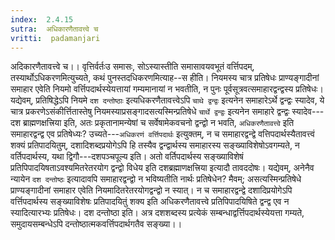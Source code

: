```yaml
---
index:  2.4.15
sutra:  अधिकारणैतावत्त्वे च
vritti:  padamanjari
---
```


 अदिकारणैतावत्त्वे च।। वृत्तिर्वर्तःउ समासः, सोऽस्यास्तीति समासावयवभूतं वर्त्तिपदम्, तस्यार्थोऽधिकरणमित्युच्यते, कथं पुनस्तदधिकरणमित्याह--स हीति। नियमस्य चात्र प्रतिषेधः प्राण्यङ्गादीनां समाहार एवेति नियमो वर्त्तिपदार्थस्येयत्तायां गम्यमानायां न भवतीति, न पुनः पूर्वसूत्रवत्समाहारद्वन्द्वस्य प्रतिषेधः। यद्येवम्, प्रतिषिद्धेऽपि नियमे `दश दन्तोष्ठाः` इत्यधिकरणैतावत्त्वेऽपि `चाथे द्वन्द्वः` इत्यनेन समाहारेऽर्थे द्वन्द्वः स्यादेव, ये चात्र प्रकरणेऽसंकीर्त्तितास्तेषु नियमस्याप्रसङ्गादसत्यस्मिन्प्रतिषेधे `चार्थे द्वन्द्वः` इत्यनेन समाहारे द्वन्द्वः स्यादेव---दश ब्राह्मणक्षत्त्रिया इति, अतः प्रकृतानामन्येषां च सर्वेषामेकवचनो द्वन्द्वो न भवति, `अधिकरणैतावत्त्वे` इति समाहारद्वन्द्व एव प्रतिषेध्यः? उच्यते---`अधिकरणं वर्त्तिपदार्थः` इत्युक्तम्, न च समाहारद्वन्द्वे वत्तिपदार्थस्यैतावत्त्वं शक्यं प्रतिपादयितुम्, दशादिशब्दप्रयोगेऽपि हि तस्यैव द्वन्द्वार्थस्य समाहारस्य सङ्ख्याविशेषोऽवगम्यते, न वर्तिपदार्थस्य, यथा द्विगौ---दशपञ्चपूल्य इति। अतो वर्तिपदार्थस्य सङ्ख्याविशेषं प्रतिपिपादयिषताऽवश्यमितरेतरयोग द्वन्द्वो विधेय इति दशब्रह्माणक्षत्त्रिया इत्यादौ तावददोषः। यद्येवम्, अनेनैव न्यायेन `दश दन्तोष्ठः` इत्यादावपि समाहारद्वन्द्वो न भविष्यतीति नार्थः प्रतिषेधेन? मैवम्; असत्यस्मिन्प्रतिषेधे प्राण्यङ्गादीनां समाहार एवेति नियमादितरेतरयोगद्वन्द्वो न स्यात्। न च समाहारद्वन्द्वे दशादिप्रयोगेऽपि वर्त्तिपदार्थस्य सङ्ख्याविशेषः प्रतिपादयितुं शक्य इति अधिकरणैतावत्त्वे प्रतिपिपादयिषिते द्वन्द्व एव न स्यादित्यारभ्यः प्रतिषेधः। दश दन्तोष्ठा इति। अत्र दशशब्दस्य प्रत्येकं सम्बन्धाद्वर्त्तिपदार्थस्येयत्ता गम्यते, समुदायसम्बन्धेऽपि दन्तोष्ठात्मकवर्त्तिपदार्थगतैव सङ्ख्या।।

